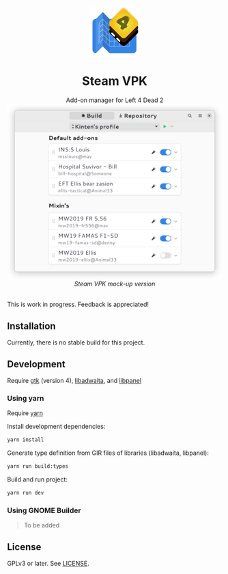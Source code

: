 <div align="center">
<img style="vertical-align: middle;" src="data/icons/com.github.kinten108101.SteamVpk.svg" alt="Project's logo" width="120" height="120" align="center" />
<br />
<h1>Steam VPK</h1>
Add-on manager for Left 4 Dead 2
<br />
</div>
<div align="center">
<img style="vertical-align: middle;" src="data/mockups/app-v2-main-page.svg" alt="Preview" width="640" />
<br/>
<i>Steam VPK mock-up version</i>
</div>
<br />

This is work in progress. Feedback is appreciated!

## Installation

Currently, there is no stable build for this project.

## Development

Require [gtk](https://gitlab.gnome.org/GNOME/gtk) (version 4), [libadwaita](https://gitlab.gnome.org/GNOME/libadwaita), and [libpanel](https://gitlab.gnome.org/GNOME/libpanel)

### Using yarn

Require [yarn](https://yarnpkg.com/getting-started)

Install development dependencies:

```sh
yarn install
```

Generate type definition from GIR files of libraries (libadwaita, libpanel):

```sh
yarn run build:types
```

Build and run project:

```sh
yarn run dev
```

### Using GNOME Builder

> To be added

## License

GPLv3 or later. See [LICENSE](LICENSE).
